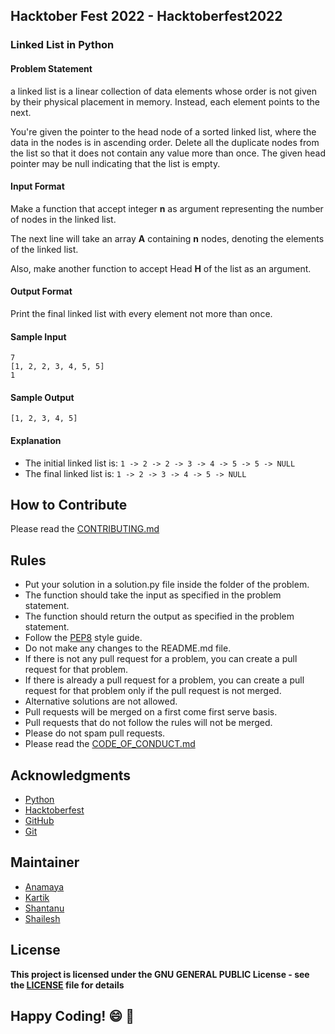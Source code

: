 ## Hacktober Fest 2022 - Hacktoberfest2022
### Linked List in Python

#### Problem Statement
a linked list is a linear collection of data elements whose order is not given by their physical placement in memory. Instead, each element points to the next.

You're given the pointer to the head node of a sorted linked list, where the data in the nodes is in ascending order. Delete all the duplicate nodes from the list so that it does not contain any value more than once. The given head pointer may be null indicating that the list is empty.

#### Input Format
Make a function that accept integer **n** as argument representing the number of nodes in the linked list. 

The next line will take an array **A** containing **n** nodes, denoting the elements of the linked list.

Also, make another function to accept Head **H** of the list as an argument.

#### Output Format
Print the final linked list with every element not more than once.

#### Sample Input
```
7
[1, 2, 2, 3, 4, 5, 5]
1
```

#### Sample Output
```
[1, 2, 3, 4, 5]
```

#### Explanation
- The initial linked list is: ``` 1 -> 2 -> 2 -> 3 -> 4 -> 5 -> 5 -> NULL ```
- The final linked list is: ``` 1 -> 2 -> 3 -> 4 -> 5 -> NULL ```

## How to Contribute
Please read the [CONTRIBUTING.md](../../CONTRIBUTING.md)

## Rules
- Put your solution in a solution.py file inside the folder of the problem.
- The function should take the input as specified in the problem statement.
- The function should return the output as specified in the problem statement.
- Follow the [PEP8](https://www.python.org/dev/peps/pep-0008/) style guide.
- Do not make any changes to the README.md file.
- If there is not any pull request for a problem, you can create a pull request for that problem.
- If there is already a pull request for a problem, you can create a pull request for that problem only if the pull request is not merged.
- Alternative solutions are not allowed.
- Pull requests will be merged on a first come first serve basis.
- Pull requests that do not follow the rules will not be merged.
- Please do not spam pull requests.
- Please read the [CODE_OF_CONDUCT.md](../../CODE_OF_CONDUCT.md)

## Acknowledgments
- [Python](https://www.python.org/)
- [Hacktoberfest](https://hacktoberfest.digitalocean.com/)
- [GitHub](https://github.com)
- [Git](https://git-scm.com/)

## Maintainer
- [Anamaya](https://www.linkedin.com/in/anamaya1729/)
- [Kartik](https://github.com/kartik007007)
- [Shantanu](https://github.com/neutralWire)
- [Shailesh](https://github.com/ShaileshKumar007)

## License
**This project is licensed under the GNU GENERAL PUBLIC License - see the [LICENSE](../../LICENSE) file for details**

## Happy Coding! :smile: :tada:
